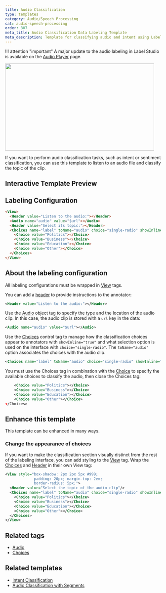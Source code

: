```yaml
---
title: Audio Classification
type: templates
category: Audio/Speech Processing
cat: audio-speech-processing
order: 307
meta_title: Audio Classification Data Labeling Template
meta_description: Template for classifying audio and intent using Label Studio for your data science and machine learning projects.
---
```


!!! attention "important"
    A major update to the audio labeling in Label Studio is available on the [Audio Player](/guide/audio_player.html) page.

<img src="/images/templates-misc/audio-classification.png" alt="" class="gif-border" width="482px" height="282px" />

If you want to perform audio classification tasks, such as intent or sentiment classification, you can use this template to listen to an audio file and classify the topic of the clip.

## Interactive Template Preview

<div id="main-preview"></div>

## Labeling Configuration

```html
<View>
  <Header value="Listen to the audio:"></Header>
  <Audio name="audio" value="$url"></Audio>
  <Header value="Select its topic:"></Header>
  <Choices name="label" toName="audio" choice="single-radio" showInline="true">
    <Choice value="Politics"></Choice>
    <Choice value="Business"></Choice>
    <Choice value="Education"></Choice>
    <Choice value="Other"></Choice>
  </Choices>
</View>
```

## About the labeling configuration

All labeling configurations must be wrapped in [View](/tags/view.html) tags.

You can add a [header](/tags/header.html) to provide instructions to the annotator:
```xml
<Header value="Listen to the audio:"></Header>
```

Use the [Audio](/tags/audio.html) object tag to specify the type and the location of the audio clip. In this case, the audio clip is stored with a `url` key in the data:
```xml
<Audio name="audio" value="$url"></Audio>
```

Use the [Choices](/tags/choices.html) control tag to manage how the classification choices appear to annotators with `showInline="true"` and what selection option is used on the interface with `choice="single-radio"`. The `toName="audio"` option associates the choices with the audio clip. 
```xml
<Choices name="label" toName="audio" choice="single-radio" showInline="true">
```
You must use the Choices tag in combination with the [Choice](/tags/choice.html) to specify the available choices to classify the audio, then close the Choices tag:
```xml
    <Choice value="Politics"></Choice>
    <Choice value="Business"></Choice>
    <Choice value="Education"></Choice>
    <Choice value="Other"></Choice>
</Choices>
```

## Enhance this template
This template can be enhanced in many ways.

### Change the appearance of choices

If you want to make the classification section visually distinct from the rest of the labeling interface, you can add styling to the [View](/tags/view.html) tag. Wrap the [Choices](/tags/choices.html) and [Header](/tags/header.html) in their own View tag:
```xml
<View style="box-shadow: 2px 2px 5px #999;
             padding: 20px; margin-top: 2em;
             border-radius: 5px;">
  <Header value="Select the topic of the audio clip"/>
  <Choices name="label" toName="audio" choice="single-radio" showInline="true">
    <Choice value="Politics"></Choice>
    <Choice value="Business"></Choice>
    <Choice value="Education"></Choice>
    <Choice value="Other"></Choice>
  </Choices>
</View>
```

<!-- md nested-classification.md -->

## Related tags

- [Audio](/tags/audio.html)
- [Choices](/tags/choices.html)

## Related templates

- [Intent Classification](intent_classification.html)
- [Audio Classification with Segments](audio_regions.html)
